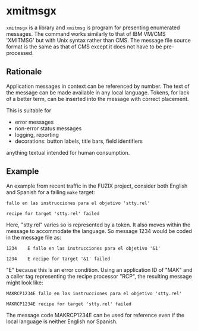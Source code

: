 # xmitmsgx

`xmitmsgx` is a library and `xmitmsg` is program for presenting
enumerated messages. The command works similarly to that of IBM VM/CMS
'XMITMSG' but with Unix syntax rather than CMS. The message file source
format is the same as that of CMS except it does not have to be pre-processed.

## Rationale

Application messages in context can be referenced by number.
The text of the message can be made available in any local language.
Tokens, for lack of a better term, can be inserted into the message 
with correct placement.

This is suitable for

* error messages
* non-error status messages
* logging, reporting
* decorations: button labels, title bars, field identifiers

anything textual intended for human consumption.

## Example

An example from recent traffic in the FUZIX project,
consider both English and Spanish for a failing `make` target:

    fallo en las instrucciones para el objetivo 'stty.rel'

    recipe for target 'stty.rel' failed

Here, "stty.rel" varies so is represented by a token.
It also moves within the message to accommodate the language.
So message 1234 would be coded in the message file as:

    1234    E fallo en las instrucciones para el objetivo '&1'

    1234    E recipe for target '&1' failed

"E" because this is an error condition.
Using an application ID of "MAK" and a caller tag representing
the recipe processor "RCP", the resulting message might look like:

    MAKRCP1234E fallo en las instrucciones para el objetivo 'stty.rel'

    MAKRCP1234E recipe for target 'stty.rel' failed

The message code MAKRCP1234E can be used for reference
even if the local language is neither English nor Spanish.

